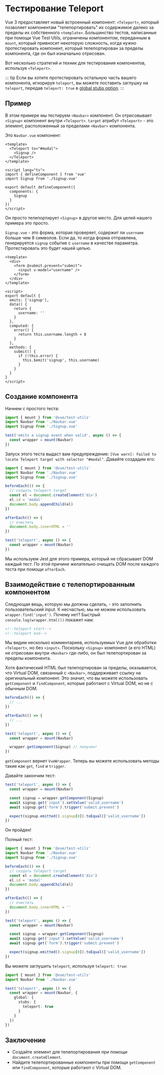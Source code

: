 # Тестирование Teleport

Vue 3 предоставляет новый встроенный компонент: `<Teleport>`, который позволяет компонентам "телепортировать" их содержимое далеко за пределы их собственного `<template>`. Большинство тестов, написанные при помощи Vue Test Utils, ограничены компонентом, переданным в `mount`, который привносит некоторую сложность, когда нужно протестировать компонент, который телепортирован за пределы компонента, где он был изначально отрисован.

Вот несколько стратегий и техник для тестирования компонентов, используя `<Teleport>`.

::: tip
Если вы хотите протестировать остальную часть вашего компонента, игнорируя `teleport`, вы можете поставить заглушку на `teleport`, передав `teleport: true` в [global stubs option](../../api/#global-stubs).
:::

## Пример

В этом примере мы тестируем `<Navbar>` компонент. Он отрисовывает `<Signup>` компонент внутри `<Teleport>`. `target` атрибут `<Teleport>` - это элемент, расположенный за пределами `<Navbar>` компонента.

Это `Navbar.vue` компонент:

```vue
<template>
  <Teleport to="#modal">
    <Signup />
  </Teleport>
</template>

<script lang="ts">
import { defineComponent } from 'vue'
import Signup from './Signup.vue'

export default defineComponent({
  components: {
    Signup
  }
})
</script>
```

Он просто телепортирует `<Signup>` в другое место. Для целей нашего примера это просто.

`Signup.vue` - это форма, которая проверяет, содержит ли `username` больше чем 8 символов. Если да, то когда форма отправлена, генерируется `signup` событие с `username` в качестве параметра. Протестировать это будет нашей целью.

```vue
<template>
  <div>
    <form @submit.prevent="submit">
      <input v-model="username" />
    </form>
  </div>
</template>

<script>
export default {
  emits: ['signup'],
  data() {
    return {
      username: ''
    }
  },
  computed: {
    error() {
      return this.username.length < 8
    }
  },
  methods: {
    submit() {
      if (!this.error) {
        this.$emit('signup', this.username)
      }
    }
  }
}
</script>
```

## Создание компонента

Начнем с простого теста:

```ts
import { mount } from '@vue/test-utils'
import Navbar from './Navbar.vue'
import Signup from './Signup.vue'

test('emits a signup event when valid', async () => {
  const wrapper = mount(Navbar)
})
```

Запуск этого теста выдаст вам предупреждение: `[Vue warn]: Failed to locate Teleport target with selector "#modal"`. Давайте создадим его:

```ts {5-15}
import { mount } from '@vue/test-utils'
import Navbar from './Navbar.vue'
import Signup from './Signup.vue'

beforeEach(() => {
  // создать teleport target
  const el = document.createElement('div')
  el.id = 'modal'
  document.body.appendChild(el)
})

afterEach(() => {
  // очистить
  document.body.innerHTML = ''
})

test('teleport', async () => {
  const wrapper = mount(Navbar)
})
```

Мы используем Jest для этого примера, который не сбрасывает DOM каждый тест. По этой причине желательно очищать DOM после каждого теста при помощи `afterEach`.

## Взаимодействие с телепортированным компонентом

Следующая вещь, которую мы должны сделать, - это заполнить пользовательский input. К несчастью, мы не можем использовать `wrapper.find('input')`. Почему нет? Быстрый `console.log(wrapper.html())` покажет нам:

```html
<!--teleport start-->
<!--teleport end-->
```

Мы видим несколько комментариев, используемых Vue для обработки `<Teleport>`, но без `<input>`. Поскольку `<Signup>` компонент (и его HTML) не отрисован внутри `<Navbar>` где-либо, он был телепортирован за пределы компонента.

Хотя фактический HTML был телепортирован за пределы, оказывается, что Virtual DOM, связанный с `<Navbar>`, поддерживает ссылку на оригинальный компонент. Это значит, что вы можете использовать `getComponent` и `findComponent`, которые работают с Virtual DOM, но не с обычным DOM.

```ts {12}
beforeEach(() => {
  // ...
})

afterEach(() => {
  // ...
})

test('teleport', async () => {
  const wrapper = mount(Navbar)

  wrapper.getComponent(Signup) // получен!
})
```

`getComponent` вернет `VueWrapper`. Теперь вы можете использовать методы такие как `get`, `find` и `trigger`.

Давайте закончим тест:

```ts {4-8}
test('teleport', async () => {
  const wrapper = mount(Navbar)

  const signup = wrapper.getComponent(Signup)
  await signup.get('input').setValue('valid_username')
  await signup.get('form').trigger('submit.prevent')

  expect(signup.emitted().signup[0]).toEqual(['valid_username'])
})
```

Он пройден!

Полный тест:

```ts
import { mount } from '@vue/test-utils'
import Navbar from './Navbar.vue'
import Signup from './Signup.vue'

beforeEach(() => {
  // создать teleport target
  const el = document.createElement('div')
  el.id = 'modal'
  document.body.appendChild(el)
})

afterEach(() => {
  // очистить
  document.body.innerHTML = ''
})

test('teleport', async () => {
  const wrapper = mount(Navbar)

  const signup = wrapper.getComponent(Signup)
  await signup.get('input').setValue('valid_username')
  await signup.get('form').trigger('submit.prevent')

  expect(signup.emitted().signup[0]).toEqual(['valid_username'])
})
```

Вы можете заглушить `teleport`, используя `teleport: true`:

```ts
import { mount } from '@vue/test-utils'
import Navbar from './Navbar.vue'

test('teleport', async () => {
  const wrapper = mount(Navbar, {
    global: {
      stubs: {
        teleport: true
      }
    }
  })
})
```

## Заключение

- Создайте элемент для телепортирования при помощи `document.createElement`.
- Найдите телепортированные компоненты при помощи `getComponent` или `findComponent`, которые работают с Virtual DOM.

